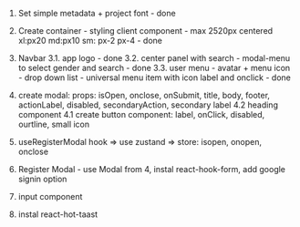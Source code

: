 1. Set simple metadata + project font - done

2. Create container - styling client component - max 2520px centered xl:px20 md:px10 sm: px-2 px-4 - done

3. Navbar
   3.1. app logo - done
   3.2. center panel with search - modal-menu to select gender and search - done
   3.3. user menu - avatar + menu icon - drop down list - universal menu item with icon label and onclick - done

4. create modal: props: isOpen, onclose, onSubmit, title, body, footer, actionLabel, disabled, secondaryAction, secondary label
   4.2 heading component
   4.1 create button component: label, onClick, disabled, ourtline, small icon

5. useRegisterModal hook => use zustand => store: isopen, onopen, onclose

6. Register Modal - use Modal from 4, instal react-hook-form, add google signin option

7. input component

8. instal react-hot-taast
